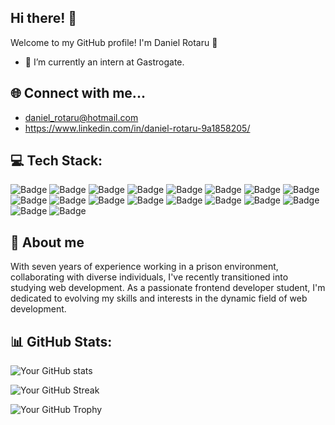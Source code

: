 ## Hi there! 👋
Welcome to my GitHub profile! I'm Daniel Rotaru 🧛


- 🌱 I’m currently an intern at Gastrogate.

## 🌐 Connect with me...

- daniel_rotaru@hotmail.com
- https://www.linkedin.com/in/daniel-rotaru-9a1858205/

## 💻 **Tech Stack:**

![Badge](https://img.shields.io/badge/Tech-HTML-orange)
![Badge](https://img.shields.io/badge/Tech-CSS-blue)
![Badge](https://img.shields.io/badge/Tech-JavaScript-yellow)
![Badge](https://img.shields.io/badge/Tech-React-green)
![Badge](https://img.shields.io/badge/Tech-Vue.js-brightgreen)
![Badge](https://img.shields.io/badge/Tech-Bootstrap-purple)
![Badge](https://img.shields.io/badge/Tech-HTML5-orange)
![Badge](https://img.shields.io/badge/Tech-CSS3-blue)
![Badge](https://img.shields.io/badge/Tech-Sass-pink)
![Badge](https://img.shields.io/badge/Tech-JavaScript-yellow)
![Badge](https://img.shields.io/badge/Tech-Node.js-green)
![Badge](https://img.shields.io/badge/Tech-Express.js-lightgrey)
![Badge](https://img.shields.io/badge/Tech-Typescript-blueviolet)
![Badge](https://img.shields.io/badge/Tech-Git-orange)
![Badge](https://img.shields.io/badge/Tech-Github-black)
![Badge](https://img.shields.io/badge/Tech-Figma-purple)
![Badge](https://img.shields.io/badge/Tech-MongoDB-green)
![Badge](https://img.shields.io/badge/Tech-MySQL-blue)

## 🧛 About me
With seven years of experience working in a prison environment, collaborating with diverse individuals, I've recently transitioned into studying web development. As a passionate frontend developer student, I'm dedicated to evolving my skills and interests in the dynamic field of web development.

## 📊 **GitHub Stats:**

<!-- GitHub Readme Stats -->
![Your GitHub stats](https://github-readme-stats.vercel.app/api?username=Hipnosic&show_icons=true&theme=radical)

<!-- GitHub Streak -->
![Your GitHub Streak](https://github-readme-streak-stats.herokuapp.com/?user=Hipnosic&theme=dark)

<!-- GitHub Profile Trophy -->
![Your GitHub Trophy](https://github-profile-trophy.vercel.app/?username=Hipnosic)
